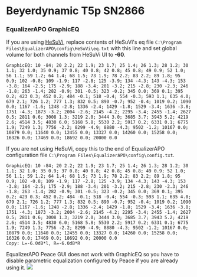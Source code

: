 # Beyerdynamic T5p SN2866
### EqualizerAPO GraphicEQ
If you are using [HeSuVi](https://sourceforge.net/projects/hesuvi/), replace contents of HeSuVi's eq file `C:\Program Files\EqualizerAPO\config\HeSuVi\eq.txt` with this line and set global volume for both channels from HeSuVi UI to **-60**.
```
GraphicEQ: 10 -84; 20 2.2; 22 1.9; 23 1.7; 25 1.4; 26 1.3; 28 1.2; 30 1.1; 32 1.0; 35 0.9; 37 0.8; 40 0.8; 42 0.8; 45 0.8; 49 0.9; 52 1.0; 56 1.1; 59 1.2; 64 1.4; 68 1.5; 73 1.9; 78 2.2; 83 2.2; 89 1.8; 95 0.9; 102 -0.8; 109 -1.9; 117 -2.8; 125 -3.9; 134 -4.3; 143 -4.3; 153 -3.8; 164 -2.5; 175 -2.9; 188 -3.4; 201 -3.2; 215 -2.8; 230 -2.3; 246 -1.8; 263 -1.4; 282 -0.9; 301 -0.5; 323 -0.2; 345 0.0; 369 0.1; 395 0.2; 423 0.3; 452 0.2; 484 -0.1; 518 -0.4; 554 -0.3; 593 1.1; 635 4.0; 679 2.1; 726 1.2; 777 1.3; 832 0.5; 890 -0.7; 952 -0.4; 1019 0.2; 1090 0.0; 1167 -1.6; 1248 -2.8; 1336 -2.4; 1429 -1.8; 1529 -3.4; 1636 -3.8; 1751 -4.3; 1873 -3.2; 2004 -2.6; 2145 -4.2; 2295 -3.4; 2455 -1.4; 2627 0.5; 2811 0.6; 3008 1.3; 3219 2.0; 3444 3.0; 3685 3.7; 3943 5.2; 4219 2.6; 4514 3.5; 4830 6.0; 5168 5.8; 5530 2.2; 5917 0.2; 6331 0.1; 6775 1.9; 7249 1.3; 7756 -2.2; 8299 -4.9; 8880 -4.3; 9502 -1.2; 10167 0.0; 10879 0.0; 11640 0.0; 12455 0.0; 13327 0.0; 14260 0.0; 15258 0.0; 16326 0.0; 17469 0.0; 18692 0.0; 20000 0.0
```
If you are not using HeSuVi, copy this to the end of EqualizerAPO configuration file `C:\Program Files\EqualizerAPO\config\config.txt`.
```
GraphicEQ: 10 -84; 20 2.2; 22 1.9; 23 1.7; 25 1.4; 26 1.3; 28 1.2; 30 1.1; 32 1.0; 35 0.9; 37 0.8; 40 0.8; 42 0.8; 45 0.8; 49 0.9; 52 1.0; 56 1.1; 59 1.2; 64 1.4; 68 1.5; 73 1.9; 78 2.2; 83 2.2; 89 1.8; 95 0.9; 102 -0.8; 109 -1.9; 117 -2.8; 125 -3.9; 134 -4.3; 143 -4.3; 153 -3.8; 164 -2.5; 175 -2.9; 188 -3.4; 201 -3.2; 215 -2.8; 230 -2.3; 246 -1.8; 263 -1.4; 282 -0.9; 301 -0.5; 323 -0.2; 345 0.0; 369 0.1; 395 0.2; 423 0.3; 452 0.2; 484 -0.1; 518 -0.4; 554 -0.3; 593 1.1; 635 4.0; 679 2.1; 726 1.2; 777 1.3; 832 0.5; 890 -0.7; 952 -0.4; 1019 0.2; 1090 0.0; 1167 -1.6; 1248 -2.8; 1336 -2.4; 1429 -1.8; 1529 -3.4; 1636 -3.8; 1751 -4.3; 1873 -3.2; 2004 -2.6; 2145 -4.2; 2295 -3.4; 2455 -1.4; 2627 0.5; 2811 0.6; 3008 1.3; 3219 2.0; 3444 3.0; 3685 3.7; 3943 5.2; 4219 2.6; 4514 3.5; 4830 6.0; 5168 5.8; 5530 2.2; 5917 0.2; 6331 0.1; 6775 1.9; 7249 1.3; 7756 -2.2; 8299 -4.9; 8880 -4.3; 9502 -1.2; 10167 0.0; 10879 0.0; 11640 0.0; 12455 0.0; 13327 0.0; 14260 0.0; 15258 0.0; 16326 0.0; 17469 0.0; 18692 0.0; 20000 0.0
Copy: L=-6.0dB*l, R=-6.0dB*R
```
EqualizerAPO Peace GUI does not work with GraphicEQ so you have to disable parametric equalization configured by Peace if you are already using it.
![](https://raw.githubusercontent.com/jaakkopasanen/AutoEq/master/results/SBAF-Serious/innerfidelity/onear/Beyerdynamic%20T5p%20SN2866/Beyerdynamic%20T5p%20SN2866.png)
